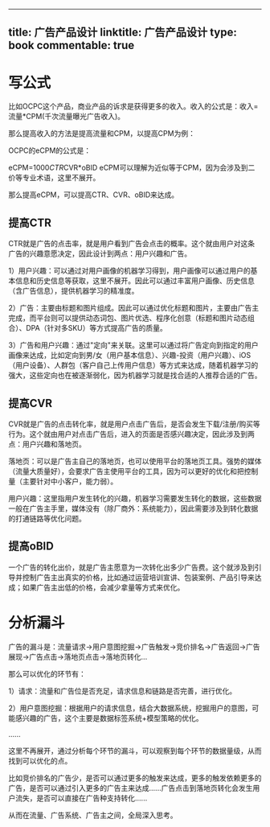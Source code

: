 
---
title: 广告产品设计
linktitle: 广告产品设计
type: book
commentable: true
---

# 写公式

比如OCPC这个产品，商业产品的诉求是获得更多的收入。收入的公式是：收入=流量*CPM(千次流量曝光广告收入)。

那么提高收入的方法是提高流量和CPM，以提高CPM为例：

OCPC的eCPM的公式是：

eCPM=1000*CTR*CVR*oBID
eCPM可以理解为近似等于CPM，因为会涉及到二价等专业术语，这里不展开。

那么提高eCPM，可以提高CTR、CVR、oBID来达成。

## 提高CTR

CTR就是广告的点击率，就是用户看到广告会点击的概率。这个就由用户对这条广告的兴趣意愿决定，因此设计到两点：用户兴趣和广告。

1）用户兴趣：可以通过对用户画像的机器学习得到，用户画像可以通过用户的基本信息和历史信息等获取，这里不展开。因此可以通过丰富用户画像、历史信息（含广告信息），提供机器学习的精准度。

2）广告：主要由标题和图片组成。因此可以通过优化标题和图片，主要由广告主完成，而平台则可以提供动态词包、图片优选、程序化创意（标题和图片动态组合）、DPA（针对多SKU）等方式提高广告的质量。

3）广告和用户兴趣：通过"定向"来关联。这里可以通过将广告定向到指定的用户画像来达成，比如定向到男/女（用户基本信息）、兴趣-投资（用户兴趣）、iOS（用户设备）、人群包（客户自己上传用户信息）等方式来达成，随着机器学习的强大，这些定向也在被逐渐弱化，因为机器学习就是找合适的人推荐合适的广告。

## 提高CVR

CVR就是广告的点击转化率，就是用户点击广告后，是否会发生下载/注册/购买等行为。这个就由用户对点击广告后，进入的页面是否感兴趣决定，因此涉及到两点：用户兴趣和落地页。

落地页：可以是广告主自己的落地页，也可以使用平台的落地页工具。强势的媒体（流量大质量好），会要求广告主使用平台的工具，因为可以更好的优化和把控制量（主要针对中小客户，能力弱）。

用户兴趣：这里指用户发生转化的兴趣，机器学习需要发生转化的数据，这些数据一般在广告主手里，媒体没有（除厂商外：系统能力），因此需要涉及到转化数据的打通链路等优化问题。

## 提高oBID

一个广告的转化出价，就是广告主愿意为一次转化出多少广告费。这个就涉及到引导并控制广告主出真实的价格，比如通过运营培训宣讲、包装案例、产品引导来达成；如果广告主出低的价格，会减少拿量等方式来优化。

# 分析漏斗

广告的漏斗是：流量请求->用户意图挖掘->广告触发->竞价排名->广告返回->广告展现->广告点击->落地页点击->落地页转化...

那么可以优化的环节有：

1）请求：流量和广告位是否充足，请求信息和链路是否完善，进行优化。

2）用户意图挖掘：根据用户的请求信息，结合大数据系统，挖掘用户的意图，可能感兴趣的广告，这个主要是数据标签系统+模型策略的优化。

......

这里不再展开，通过分析每个环节的漏斗，可以观察到每个环节的数据量级，从而找到可以优化的点。

比如竞价排名的广告少，是否可以通过更多的触发来达成，更多的触发依赖更多的广告，是否可以通过引入更多的广告主来达成......广告点击到落地页转化会发生用户流失，是否可以直接在广告种支持转化......

从而在流量、广告系统、广告主之间，全局深入思考。


    